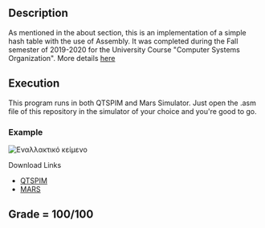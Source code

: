 ## Description
As mentioned in the about section, this is an implementation of a simple hash table with the use of Assembly. It was completed during the Fall semester of 2019-2020 for the University Course "Computer Systems Organization". More details [here](https://github.com/nevwalkalone/Computer-Systems-Organization-2019-2020-AUEB/blob/main/project-announcement.pdf)

## Execution
This program runs in both QTSPIM and Mars Simulator. Just open the .asm file of this repository in the simulator of your choice and you're good to go.

### Example
![Εναλλακτικό κείμενο](https://github.com/nevwalkalone/Computer-Systems-Organization-2019-2020-AUEB/blob/main/execution-example-images/exec_example.png)

Download Links
* [QTSPIM](http://spimsimulator.sourceforge.net/)
* [MARS](http://courses.missouristate.edu/kenvollmar/mars/)

## Grade = 100/100
